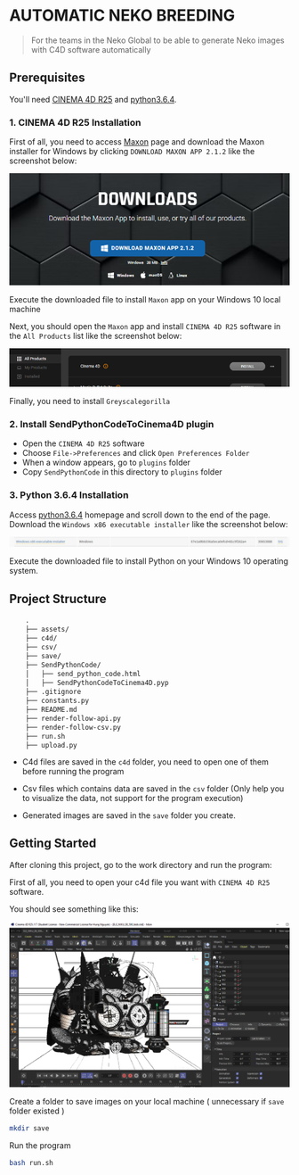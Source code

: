 # AUTOMATIC NEKO BREEDING
> For the teams in the Neko Global to be able to generate Neko images with C4D software automatically

## Prerequisites

You'll need [CINEMA 4D R25](https://www.maxon.net/en/downloads/cinema-4d-r25-downloads) and [python3.6.4](https://www.python.org/downloads/release/python-364/).

### 1. CINEMA 4D R25 Installation

First of all, you need to access [Maxon](https://www.maxon.net/en/downloads) page and download the Maxon installer for Windows by clicking `DOWNLOAD MAXON APP 2.1.2` like the screenshot below:

![](./assets/maxon_installer.png)

Execute the downloaded file to install `Maxon` app on your Windows 10 local machine

Next, you should open the `Maxon` app and install `CINEMA 4D R25` software in the `All Products` list like the screenshot below:

![](./assets/install_c4d.png)

Finally, you need to install `Greyscalegorilla`

### 2. Install SendPythonCodeToCinema4D plugin
- Open the `CINEMA 4D R25` software
- Choose `File->Preferences` and click `Open Preferences Folder`
- When a window appears, go to `plugins` folder
- Copy `SendPythonCode` in this directory to `plugins` folder

### 3. Python 3.6.4 Installation
Access [python3.6.4](https://www.python.org/downloads/release/python-364/) homepage and scroll down to the end of the page. Download the `Windows x86 executable installer` like the screenshot below:

![](./assets/python_windows10_installation.png)

Execute the downloaded file to install Python on your Windows 10 operating system.

## Project Structure

```
    .
    ├── assets/
    ├── c4d/
    ├── csv/
    ├── save/
    ├── SendPythonCode/
    │   ├── send_python_code.html
    │   ├── SendPythonCodeToCinema4D.pyp
    ├── .gitignore
    ├── constants.py
    ├── README.md
    ├── render-follow-api.py
    ├── render-follow-csv.py
    ├── run.sh
    ├── upload.py
```

- C4d files are saved in the `c4d` folder, you need to open one of them before running the program

- Csv files which contains data are saved in the `csv` folder (Only help you to visualize the data, not support for the program execution)

- Generated images are saved in the `save` folder you create. 
## Getting Started

After cloning this project, go to the work directory and run the program:

First of all, you need to open your c4d file you want with `CINEMA 4D R25` software. 

You should see something like this:

![](./assets/open_c4d.png)

Create a folder to save images on your local machine ( unnecessary if `save` folder existed )
```bash
mkdir save
```
Run the program
```bash
bash run.sh
```

